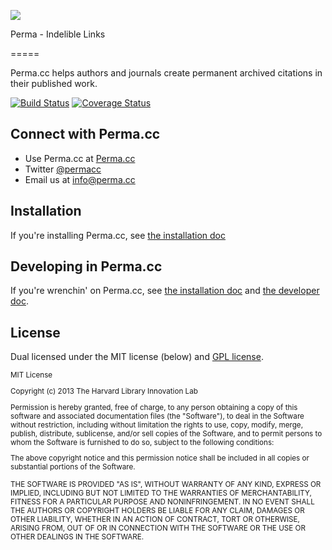 ![](https://raw.githubusercontent.com/harvard-lil/perma/develop/perma_web/static/img/watermark.png)

Perma - Indelible Links

=====

Perma.cc helps authors and journals create permanent archived citations in their published work.


[![Build Status](https://travis-ci.org/harvard-lil/perma.png?branch=develop)](https://travis-ci.org/harvard-lil/perma) [![Coverage Status](https://coveralls.io/repos/harvard-lil/perma/badge.png?branch=develop)](https://coveralls.io/r/harvard-lil/perma?branch=develop)

## Connect with Perma.cc

- Use Perma.cc at [Perma.cc](https://perma.cc)
- Twitter [@permacc](https://twitter.com/permacc)
- Email us at [info@perma.cc](mailto:info@perma.cc)

## Installation

If you're installing Perma.cc, see [the installation doc](https://github.com/harvard-lil/perma/blob/develop/install.md)

## Developing in Perma.cc

If you're wrenchin' on Perma.cc, see [the installation doc](https://github.com/harvard-lil/perma/blob/develop/install.md) and [the developer doc](https://github.com/harvard-lil/perma/blob/develop/developer.md).

## License

Dual licensed under the MIT license (below) and [GPL license](http://www.gnu.org/licenses/gpl-3.0.html).

<small>
MIT License

Copyright (c) 2013 The Harvard Library Innovation Lab

Permission is hereby granted, free of charge, to any person obtaining a copy of this software and associated documentation files (the "Software"), to deal in the Software without restriction, including without limitation the rights to use, copy, modify, merge, publish, distribute, sublicense, and/or sell copies of the Software, and to permit persons to whom the Software is furnished to do so, subject to the following conditions:

The above copyright notice and this permission notice shall be included in all copies or substantial portions of the Software.

THE SOFTWARE IS PROVIDED "AS IS", WITHOUT WARRANTY OF ANY KIND, EXPRESS OR IMPLIED, INCLUDING BUT NOT LIMITED TO THE WARRANTIES OF MERCHANTABILITY, FITNESS FOR A PARTICULAR PURPOSE AND NONINFRINGEMENT. IN NO EVENT SHALL THE AUTHORS OR COPYRIGHT HOLDERS BE LIABLE FOR ANY CLAIM, DAMAGES OR OTHER LIABILITY, WHETHER IN AN ACTION OF CONTRACT, TORT OR OTHERWISE, ARISING FROM, OUT OF OR IN CONNECTION WITH THE SOFTWARE OR THE USE OR OTHER DEALINGS IN THE SOFTWARE.
</small>
